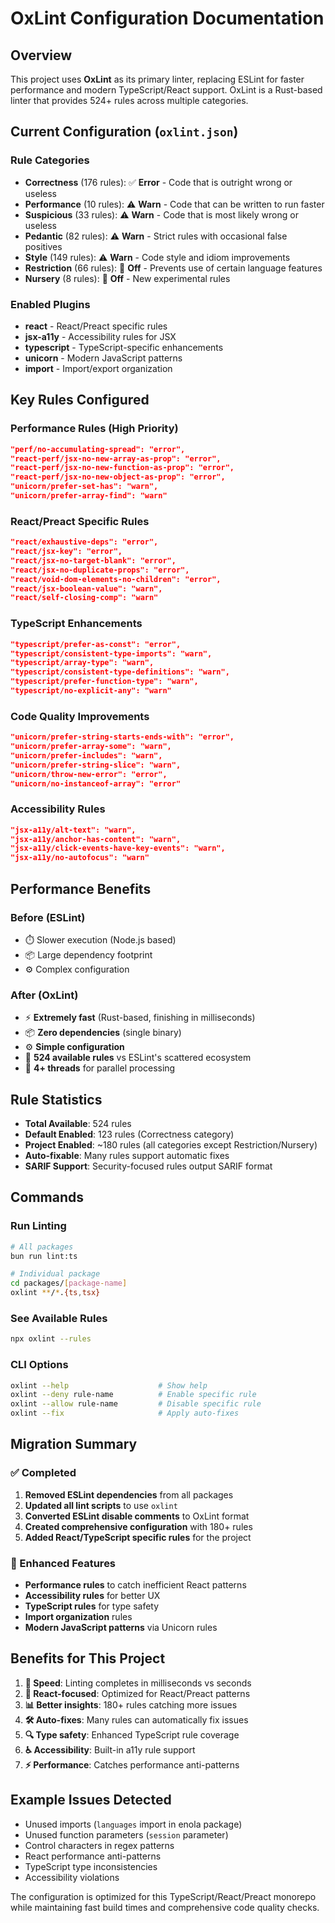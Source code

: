 # OxLint Configuration Documentation

## Overview

This project uses **OxLint** as its primary linter, replacing ESLint for faster performance and modern TypeScript/React support. OxLint is a Rust-based linter that provides 524+ rules across multiple categories.

## Current Configuration (`oxlint.json`)

### Rule Categories
- **Correctness** (176 rules): ✅ **Error** - Code that is outright wrong or useless
- **Performance** (10 rules): ⚠️ **Warn** - Code that can be written to run faster  
- **Suspicious** (33 rules): ⚠️ **Warn** - Code that is most likely wrong or useless
- **Pedantic** (82 rules): ⚠️ **Warn** - Strict rules with occasional false positives
- **Style** (149 rules): ⚠️ **Warn** - Code style and idiom improvements
- **Restriction** (66 rules): 🚫 **Off** - Prevents use of certain language features
- **Nursery** (8 rules): 🚫 **Off** - New experimental rules

### Enabled Plugins
- **react** - React/Preact specific rules
- **jsx-a11y** - Accessibility rules for JSX
- **typescript** - TypeScript-specific enhancements
- **unicorn** - Modern JavaScript patterns
- **import** - Import/export organization

## Key Rules Configured

### Performance Rules (High Priority)
```json
"perf/no-accumulating-spread": "error",
"react-perf/jsx-no-new-array-as-prop": "error",
"react-perf/jsx-no-new-function-as-prop": "error",
"react-perf/jsx-no-new-object-as-prop": "error",
"unicorn/prefer-set-has": "warn",
"unicorn/prefer-array-find": "warn"
```

### React/Preact Specific Rules
```json
"react/exhaustive-deps": "error",
"react/jsx-key": "error",
"react/jsx-no-target-blank": "error",
"react/jsx-no-duplicate-props": "error",
"react/void-dom-elements-no-children": "error",
"react/jsx-boolean-value": "warn",
"react/self-closing-comp": "warn"
```

### TypeScript Enhancements
```json
"typescript/prefer-as-const": "error",
"typescript/consistent-type-imports": "warn",
"typescript/array-type": "warn",
"typescript/consistent-type-definitions": "warn",
"typescript/prefer-function-type": "warn",
"typescript/no-explicit-any": "warn"
```

### Code Quality Improvements
```json
"unicorn/prefer-string-starts-ends-with": "error",
"unicorn/prefer-array-some": "warn",
"unicorn/prefer-includes": "warn",
"unicorn/prefer-string-slice": "warn",
"unicorn/throw-new-error": "error",
"unicorn/no-instanceof-array": "error"
```

### Accessibility Rules
```json
"jsx-a11y/alt-text": "warn",
"jsx-a11y/anchor-has-content": "warn",
"jsx-a11y/click-events-have-key-events": "warn",
"jsx-a11y/no-autofocus": "warn"
```

## Performance Benefits

### Before (ESLint)
- ⏱️ Slower execution (Node.js based)
- 📦 Large dependency footprint
- ⚙️ Complex configuration

### After (OxLint)
- ⚡ **Extremely fast** (Rust-based, finishing in milliseconds)
- 📦 **Zero dependencies** (single binary)
- ⚙️ **Simple configuration**
- 🔧 **524 available rules** vs ESLint's scattered ecosystem
- 🚀 **4+ threads** for parallel processing

## Rule Statistics
- **Total Available**: 524 rules
- **Default Enabled**: 123 rules (Correctness category)
- **Project Enabled**: ~180 rules (all categories except Restriction/Nursery)
- **Auto-fixable**: Many rules support automatic fixes
- **SARIF Support**: Security-focused rules output SARIF format

## Commands

### Run Linting
```bash
# All packages
bun run lint:ts

# Individual package
cd packages/[package-name]
oxlint **/*.{ts,tsx}
```

### See Available Rules
```bash
npx oxlint --rules
```

### CLI Options
```bash
oxlint --help                    # Show help
oxlint --deny rule-name          # Enable specific rule
oxlint --allow rule-name         # Disable specific rule
oxlint --fix                     # Apply auto-fixes
```

## Migration Summary

### ✅ Completed
1. **Removed ESLint dependencies** from all packages
2. **Updated all lint scripts** to use `oxlint`
3. **Converted ESLint disable comments** to OxLint format
4. **Created comprehensive configuration** with 180+ rules
5. **Added React/TypeScript specific rules** for the project

### 🔧 Enhanced Features
- **Performance rules** to catch inefficient React patterns
- **Accessibility rules** for better UX
- **TypeScript rules** for type safety
- **Import organization** rules
- **Modern JavaScript patterns** via Unicorn rules

## Benefits for This Project

1. **🚀 Speed**: Linting completes in milliseconds vs seconds
2. **🎯 React-focused**: Optimized for React/Preact patterns
3. **📊 Better insights**: 180+ rules catching more issues
4. **🛠️ Auto-fixes**: Many rules can automatically fix issues
5. **🔍 Type safety**: Enhanced TypeScript rule coverage
6. **♿ Accessibility**: Built-in a11y rule support
7. **⚡ Performance**: Catches performance anti-patterns

## Example Issues Detected

- Unused imports (`languages` import in enola package)
- Unused function parameters (`session` parameter)
- Control characters in regex patterns
- React performance anti-patterns
- TypeScript type inconsistencies
- Accessibility violations

The configuration is optimized for this TypeScript/React/Preact monorepo while maintaining fast build times and comprehensive code quality checks.